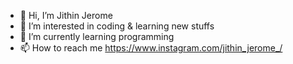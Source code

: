 - 👋 Hi, I’m Jithin Jerome
- 👀 I’m interested in coding & learning new stuffs
- 🌱 I’m currently learning programming
- 📫 How to reach me https://www.instagram.com/jithin_jerome_/

<!---
jithinjerome/jithinjerome is a ✨ special ✨ repository because its `README.md` (this file) appears on your GitHub profile.
You can click the Preview link to take a look at your changes.
--->
